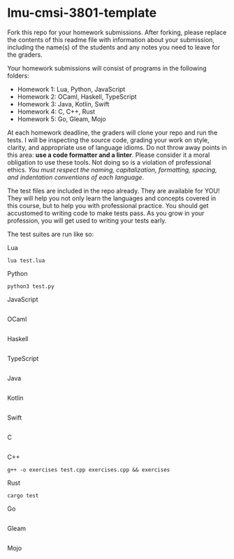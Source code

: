 # lmu-cmsi-3801-template

Fork this repo for your homework submissions. After forking, please replace the contents of this readme file with information about your submission, including the name(s) of the students and any notes you need to leave for the graders.

Your homework submissions will consist of programs in the following folders:

- Homework 1: Lua, Python, JavaScript
- Homework 2: OCaml, Haskell, TypeScript
- Homework 3: Java, Kotlin, Swift
- Homework 4: C, C++, Rust
- Homework 5: Go, Gleam, Mojo

At each homework deadline, the graders will clone your repo and run the tests. I will be inspecting the source code, grading your work on style, clarity, and appropriate use of language idioms. Do not throw away points in this area: **use a code formatter and a linter**. Please consider it a moral obligation to use these tools. Not doing so is a violation of professional ethics. _You must respect the naming, capitalization, formatting, spacing, and indentation conventions of each language_.

The test files are included in the repo already. They are available for YOU! They will help you not only learn the languages and concepts covered in this course, but to help you with professional practice. You should get accustomed to writing code to make tests pass. As you grow in your profession, you will get used to writing your tests early.

The test suites are run like so:

Lua

```
lua test.lua
```

Python

```
python3 test.py
```

JavaScript

```

```

OCaml

```

```

Haskell

```

```

TypeScript

```

```

Java

```

```

Kotlin

```

```

Swift

```

```

C

```

```

C++

```
g++ -o exercises test.cpp exercises.cpp && exercises
```

Rust

```
cargo test
```

Go

```

```

Gleam

```

```

Mojo

```

```
